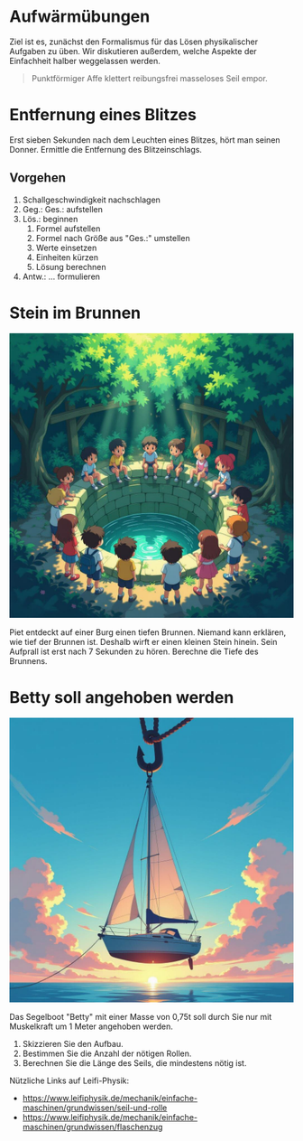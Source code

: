 Aufwärmübungen
=================

Ziel ist es, zunächst den Formalismus für das Lösen physikalischer Aufgaben zu üben. Wir diskutieren außerdem, welche Aspekte der Einfachheit halber weggelassen werden.

> Punktförmiger Affe klettert reibungsfrei masseloses Seil empor.

# Entfernung eines Blitzes

Erst sieben Sekunden nach dem Leuchten eines Blitzes, hört man seinen Donner. Ermittle die Entfernung des Blitzeinschlags.

## Vorgehen

1. Schallgeschwindigkeit nachschlagen
1. Geg.: Ges.: aufstellen
1. Lös.: beginnen
	1. Formel aufstellen
	1. Formel nach Größe aus "Ges.:" umstellen
	1. Werte einsetzen
	1. Einheiten kürzen
	1. Lösung berechnen
1. Antw.: ... formulieren

# Stein im Brunnen

![brunnen](./brunnen.jpg)

Piet entdeckt auf einer Burg einen tiefen Brunnen. Niemand kann erklären, wie tief der Brunnen ist. Deshalb wirft er einen kleinen Stein hinein. Sein Aufprall ist erst nach 7 Sekunden zu hören. Berechne die Tiefe des Brunnens.

# Betty soll angehoben werden

![betty](./segelboot.jpg)

Das Segelboot "Betty" mit einer Masse von 0,75t soll durch Sie nur mit Muskelkraft um 1 Meter angehoben werden.

1. Skizzieren Sie den Aufbau.
1. Bestimmen Sie die Anzahl der nötigen Rollen.
1. Berechnen Sie die Länge des Seils, die mindestens nötig ist.

Nützliche Links auf Leifi-Physik:

- https://www.leifiphysik.de/mechanik/einfache-maschinen/grundwissen/seil-und-rolle
- https://www.leifiphysik.de/mechanik/einfache-maschinen/grundwissen/flaschenzug
